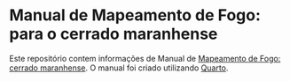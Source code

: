 # Manual de Mapeamento de Fogo: para o cerrado maranhense

Este repositório contem informações de Manual de [Mapeamento de Fogo: cerrado maranhense](http://r4ds.hadley.nz).
O manual foi criado utilizando [Quarto](https://quarto.org/).